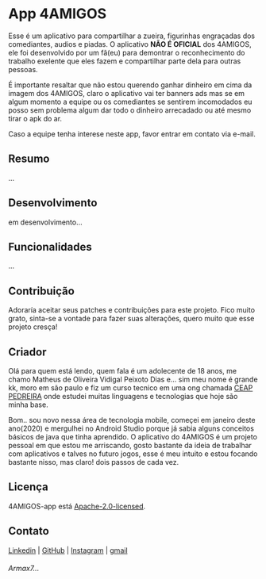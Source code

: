 # App 4AMIGOS
Esse é um aplicativo para compartilhar a zueira, figurinhas engraçadas dos comediantes, audios e piadas.
O aplicativo **NÃO É OFICIAL** dos 4AMIGOS, ele foi desenvolvido por um fã(eu) para demontrar o reconhecimento do trabalho exelente que eles fazem e compartilhar parte dela para outras pessoas.

É importante resaltar que não estou querendo ganhar dinheiro em cima da imagem dos 4AMIGOS, claro o aplicativo vai ter banners ads mas se em algum momento a equipe ou os comediantes se sentirem incomodados eu posso sem problema algum dar todo o dinheiro arrecadado ou até mesmo tirar o apk do ar.

Caso a equipe tenha interese neste app, favor entrar em contato via e-mail.

## Resumo
...

## Desenvolvimento
em desenvolvimento...

## Funcionalidades
...

## Contribuição
Adoraría aceitar seus patches e contribuições para este projeto. Fico muito grato, sinta-se a vontade para fazer suas alterações, quero muito que esse projeto cresça!

## Criador
Olá para quem está lendo, quem fala é um adolecente de 18 anos, me chamo Matheus de Oliveira Vidigal Peixoto Dias e... sim meu nome é grande kk, moro em são paulo e fiz um curso tecnico em uma ong chamada [CEAP PEDREIRA](https://pedreira.org/) onde estudei muitas linguagens e tecnologias que hoje são minha base. 

Bom.. sou novo nessa área de tecnologia mobile, começei em janeiro deste ano(2020) e mergulhei no Android Studio porque já sabia alguns conceitos básicos de java que tinha aprendido. O aplicativo do 4AMIGOS é um projeto pessoal em que estou me arriscando, gosto bastante da ideia de trabalhar com aplicativos e talves no futuro jogos, esse é meu intuito e estou focando bastante nisso, mas claro! dois passos de cada vez.

## Licença
4AMIGOS-app está [Apache-2.0-licensed](https://github.com/Armax7/4AMIGOS-app/blob/master/LICENSE).

## Contato
[Linkedin](https://www.linkedin.com/in/matheus-vidigal-armax7/) |
[GitHub](https://github.com/Armax7) |
[Instagram](https://www.instagram.com/matheus_armax7/) |
[gmail](https://mail.google.com/mail/u/1/#inbox?compose=GTvVlcSGLCKpKJfwPsKKqzXBplKkGtCLvCQcFWdWxCxQFfkHzzjVkgzrMFPBgKBmWFHvrjrCsMqSH)

###### Armax7...
